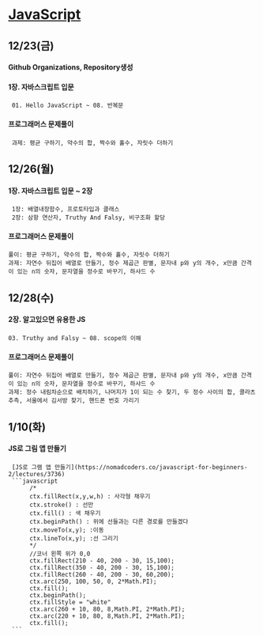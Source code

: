 # [JavaScript](https://learnjs.vlpt.us/)

##  12/23(금)
#### Github Organizations, Repository생성
#### 1장. 자바스크립트 입문
     01. Hello JavaScript ~ 08. 반복문
#### 프로그래머스 문제풀이
     과제: 평균 구하기, 약수의 합, 짝수와 홀수, 자릿수 더하기
    
## 12/26(월)
#### 1장. 자바스크립트 입문 ~ 2장
     1장: 배열내장함수, 프로토타입과 클래스
     2장: 삼항 연산자, Truthy And Falsy, 비구조화 할당
#### 프로그래머스 문제풀이
    풀이: 평균 구하기, 약수의 합, 짝수와 홀수, 자릿수 더하기
    과제: 자연수 뒤집어 배열로 만들기, 정수 제곱근 판별, 문자내 p와 y의 개수, x만큼 간격이 있는 n의 숫자, 문자열을 정수로 바꾸기, 하샤드 수

## 12/28(수)
#### 2장. 알고있으면 유용한 JS
    03. Truthy and Falsy ~ 08. scope의 이해
#### 프로그래머스 문제풀이
    풀이: 자연수 뒤집어 배열로 만들기, 정수 제곱근 판별, 문자내 p와 y의 개수, x만큼 간격이 있는 n의 숫자, 문자열을 정수로 바꾸기, 하샤드 수
    과제: 정수 내림차순으로 배치하기, 나머지가 1이 되는 수 찾기, 두 정수 사이의 합, 콜라츠 추측, 서울에서 김서방 찾기, 핸드폰 번호 가리기


## 1/10(화)
#### JS로 그림 앱 만들기
     [JS로 그램 앱 만들기](https://nomadcoders.co/javascript-for-beginners-2/lectures/3736)
     ```javascript
          /*
          ctx.fillRect(x,y,w,h) : 사각형 채우기
          ctx.stroke() : 선만
          ctx.fill() : 색 채우기
          ctx.beginPath() : 위에 선들과는 다른 경로를 만들겠다
          ctx.moveTo(x,y); :이동
          ctx.lineTo(x,y); :선 그리기
          */
          //코너 왼쪽 위가 0,0 
          ctx.fillRect(210 - 40, 200 - 30, 15,100);
          ctx.fillRect(350 - 40, 200 - 30, 15,100);
          ctx.fillRect(260 - 40, 200 - 30, 60,200);
          ctx.arc(250, 100, 50, 0, 2*Math.PI);
          ctx.fill();
          ctx.beginPath();
          ctx.fillStyle = "white"
          ctx.arc(260 + 10, 80, 8,Math.PI, 2*Math.PI);
          ctx.arc(220 + 10, 80, 8,Math.PI, 2*Math.PI);
          ctx.fill();
     ```